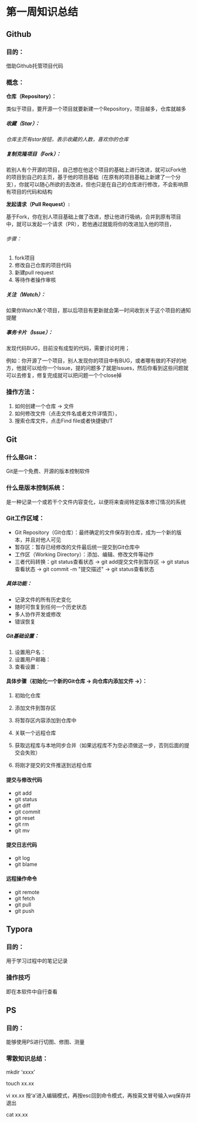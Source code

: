 # 第一周知识总结

## Github

### 目的：

借助Github托管项目代码

### 概念：

**仓库（Repository）：**

类似于项目，要开源一个项目就要新建一个Repository，项目越多，仓库就越多<!--开源：开放源代码/源代码公开，一种软件发布模式-->

##### **收藏**（Star）：

*仓库主页有star按钮，表示收藏的人数，喜欢你的仓库*

##### 复制克隆项目（Fork）：

若别人有个开源的项目，自己想在他这个项目的基础上进行改进，就可以Fork他的项目到自己的主页，基于他的项目基础（在原有的项目基础上新建了一个分支），你就可以随心所欲的去改进，但也只是在自己的仓库进行修改，不会影响原有项目的代码和结构

**发起请求（Pull Request）:**

基于Fork，你在别人项目基础上做了改进，想让他进行吸纳，合并到原有项目中，就可以发起一个请求（PR），若他通过就能将你的改进加入他的项目，

###### 步骤：

1. fork项目
2. 修改自己仓库的项目代码
3. 新建pull request
4. 等待作者操作审核

##### **关注（Watch）：**

如果你Watch某个项目，那以后项目有更新就会第一时间收到关于这个项目的通知提醒

##### 事务卡片（Issue）：

发现代码BUG，目前没有成型的代码，需要讨论时用；

例如：你开源了一个项目，别人发现你的项目中有BUG，或者哪有做的不好的地方，他就可以给你一个Issue，提的问题多了就是Issues，然后你看到这些问题就可以去修复，修复完成就可以把问题一个个close掉

### 操作方法：

1. 如何创建一个仓库 -> 文件
2. 如何修改文件（点击文件名或者文件详情页），<!--提交文件commits-->
3. 搜索仓库文件，点击Find file或者快捷键t/T

## Git

### 什么是Git：

Git是一个免费、开源的版本控制软件

### 什么是版本控制系统：

是一种记录一个或若干个文件内容变化，以便将来查阅特定版本修订情况的系统

### Git工作区域：

- Git Repository（Git仓库）：最终确定的文件保存到仓库，成为一个新的版本，并且对他人可见
- 暂存区：暂存已经修改的文件最后统一提交到Git仓库中
- 工作区（Working Directory）：添加、编辑、修改文件等动作
- 三者代码转换：git status查看状态 -> git add提交文件到暂存区 -> git status查看状态 -> git commit -m "提交描述" -> git status查看状态

##### 具体功能：

- 记录文件的所有历史变化
- 随时可恢复到任何一个历史状态
- 多人协作开发或修改
- 错误恢复

##### Git基础设置：

1. 设置用户名：<!--git config --global user.name 'Glory-God'-->
2. 设置用户邮箱：<!--git config --global user.email 'jackjonestan@foxmail.com'-->
3. 查看设置：<!--git config --list-->

#### 具体步骤（初始化一个新的Git仓库 -> 向仓库内添加文件 ->）：

1. 初始化仓库 <!--git init-->

2. 添加文件到暂存区 <!--git add-->

3. 将暂存区内容添加到仓库中 <!--git commit-->

4. 关联一个远程仓库 <!--git remote add origin https://github.com/*******************-->

5. 获取远程库与本地同步合并（如果远程库不为空必须做这一步，否则后面的提交会失败） <!--git pull --rebase origin master-->

6. 将刚才提交的文件推送到远程仓库 <!--git push -u origin master-->

   

#### 提交与修改代码

- git add <!--添加文件到仓库-->
- git status <!--查看仓库当前状态，显示有变更的文件-->
- git diff <!--比较文件的不同，即暂存区和工作区的差异-->
- git commit <!--提交暂存区到本地仓库-->
- git reset <!--回退版本-->
- git rm <!--删除工作区文件-->
- git mv <!--移动或重命名工作区文件-->

#### 提交日志代码

- git log <!--查看历史提交记录-->
- git blame <file> <!--以列表形式查看指定文件的历史修改记录-->

#### 远程操作命令

- git remote <!--远程仓库操作-->
- git fetch <!--从远程获取代码库-->
- git pull <!--下载远程代码并合并-->
- git push <!--上传远程代码并合并-->



## Typora

### 目的：

用于学习过程中的笔记记录

### 操作技巧

即在本软件中自行查看

## PS

### 目的：<!--对图片格式属性的掌握才能更好利用PS进行切图-->

能够使用PS进行切图、修图、测量

### 零散知识总结：

mkdir ‘xxxx’ <!--创建文件夹-->

touch xx.xx  <!--创建文件-->

vi xx.xx <!--编辑文件-->   按‘a’进入编辑模式，再按esc回到命令模式，再按英文冒号输入wq保存并退出

cat xx.xx <!--查看文件-->

